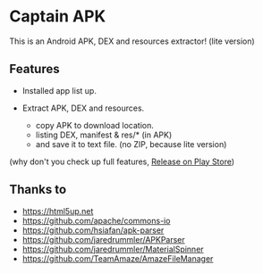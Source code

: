 # Captain APK

This is an Android APK, DEX and resources extractor! (lite version)

## Features

* Installed app list up.
* Extract APK, DEX and resources. 

    - copy APK to download location.
    - listing DEX, manifest & res/* (in APK) 
    - and save it to text file. (no ZIP, because lite version)

(why don't you check up full features, [Release on Play Store](https://play.google.com/store/apps/details?id=com.cafewill.apk))

## Thanks to

* https://html5up.net 
* https://github.com/apache/commons-io
* https://github.com/hsiafan/apk-parser 
* https://github.com/jaredrummler/APKParser 
* https://github.com/jaredrummler/MaterialSpinner
* https://github.com/TeamAmaze/AmazeFileManager
